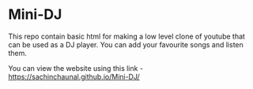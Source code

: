 # Mini-DJ
This repo contain basic html for making a low level clone of youtube that can be used as a DJ player. You can add your favourite songs and listen them.

You can view the website using this link - https://sachinchaunal.github.io/Mini-DJ/
